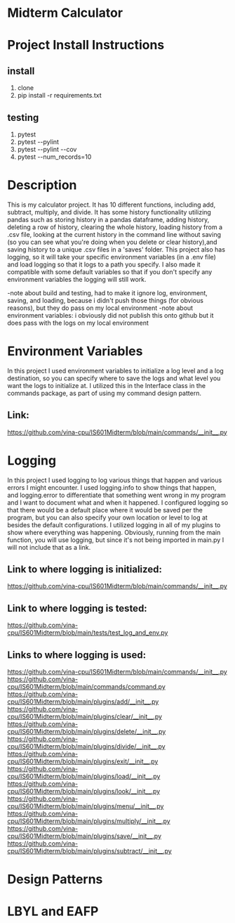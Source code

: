 # Midterm Calculator

# Project Install Instructions

## install 
1. clone
2. pip install -r requirements.txt

## testing
1. pytest
2. pytest --pylint
3. pytest --pylint --cov
4. pytest --num_records=10

# Description
This is my calculator project. It has 10 different functions, including add, subtract, multiply, and divide. It has some history functionality utilizing pandas such as storing history in a pandas dataframe, adding history, deleting a row of history, clearing the whole history, loading history from a .csv file, looking at the current history in the command line without saving (so you can see what you're doing when you delete or clear history),and saving history to a unique .csv files in a 'saves' folder. This project also has logging, so it will take your specific environment variables (in a .env file) and load logging so that it logs to a path you specify. I also made it compatible with some default variables so that if you don't specify any environment variables the logging will still work.

-note about build and testing, had to make it ignore log, environment, saving, and loading, because i didn't push those things (for obvious reasons), but they do pass on my local environment
-note about environment variables: i obviously did not publish this onto github but it does pass with the logs on my local environment

# Environment Variables
In this project I used environment variables to initialize a log level and a log destination, so you can specify where to save the logs and what level you want the logs to initialize at. I utilized this in the Interface class in the commands package, as part of using my command design pattern.
## Link:
https://github.com/vina-cpu/IS601Midterm/blob/main/commands/__init__.py

# Logging
In this project I used logging to log various things that happen and various errors I might encounter. I used logging.info to show things that happen, and logging.error to differentiate that something went wrong in my program and I want to document what and when it happened. I configured logging so that there would be a default place where it would be saved per the program, but you can also specify your own location or level to log at besides the default configurations. I utilized logging in all of my plugins to show where everything was happening. Obviously, running from the main function, you will use logging, but since it's not being imported in main.py I will not include that as a link.
## Link to where logging is initialized:
https://github.com/vina-cpu/IS601Midterm/blob/main/commands/__init__.py
## Link to where logging is tested:
https://github.com/vina-cpu/IS601Midterm/blob/main/tests/test_log_and_env.py
## Links to where logging is used:
https://github.com/vina-cpu/IS601Midterm/blob/main/commands/__init__.py
https://github.com/vina-cpu/IS601Midterm/blob/main/commands/command.py
https://github.com/vina-cpu/IS601Midterm/blob/main/plugins/add/__init__.py
https://github.com/vina-cpu/IS601Midterm/blob/main/plugins/clear/__init__.py
https://github.com/vina-cpu/IS601Midterm/blob/main/plugins/delete/__init__.py
https://github.com/vina-cpu/IS601Midterm/blob/main/plugins/divide/__init__.py
https://github.com/vina-cpu/IS601Midterm/blob/main/plugins/exit/__init__.py
https://github.com/vina-cpu/IS601Midterm/blob/main/plugins/load/__init__.py
https://github.com/vina-cpu/IS601Midterm/blob/main/plugins/look/__init__.py
https://github.com/vina-cpu/IS601Midterm/blob/main/plugins/menu/__init__.py
https://github.com/vina-cpu/IS601Midterm/blob/main/plugins/multiply/__init__.py
https://github.com/vina-cpu/IS601Midterm/blob/main/plugins/save/__init__.py
https://github.com/vina-cpu/IS601Midterm/blob/main/plugins/subtract/__init__.py

# Design Patterns
##

# LBYL and EAFP
